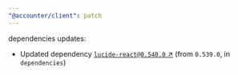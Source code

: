 ```yaml
---
"@accounter/client": patch
---
```

dependencies updates:
  - Updated dependency [`lucide-react@0.540.0` ↗︎](https://www.npmjs.com/package/lucide-react/v/0.540.0) (from `0.539.0`, in `dependencies`)
